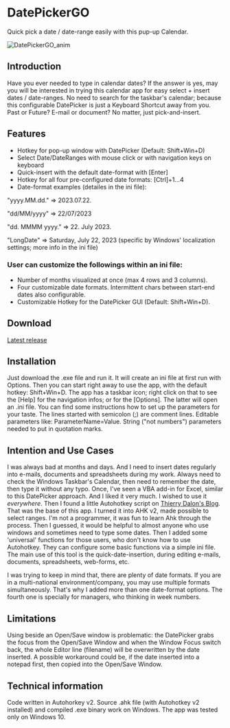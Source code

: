 # DatePickerGO
Quick pick a date / date-range easily with this pup-up Calendar. 

![DatePickerGO_anim](https://github.com/bigbadplayer/DatePickerGO/assets/20395062/7c311523-1284-4192-9a9d-0bc574fdc841)

## Introduction
Have you ever needed to type in calendar dates? If the answer is yes, may you will be interested in trying this calendar app for easy select + insert dates / date-ranges.
No need to search for the taskbar's calendar; because this configurable DatePicker is just a Keyboard Shortcut away from you. Past or Future? E-mail or document? No matter, just pick-and-insert.

## Features
- Hotkey for pop-up window with DatePicker (Default: Shift+Win+D)
- Select Date/DateRanges with mouse click or with navigation keys on keyboard
- Quick-insert with the default date-format with [Enter]
- Hotkey for all four pre-configured date formats: [Ctrl]+1...4
- Date-format examples (detailes in the ini file):

"yyyy.MM.dd." => 2023.07.22.

"dd/MM/yyyy" => 22/07/2023

"dd. MMMM yyyy." => 22. July 2023.

"LongDate" => Saturday, July 22, 2023 (specific by Windows' localization settings; more info in the ini file)

### User can customize the followings within an ini file:
- Number of months visualized at once (max 4 rows and 3 columns).
- Four customizable date formats. Intermittent chars between start-end dates also configurable.
- Customizable Hotkey for the DatePicker GUI (Default: Shift+Win+D).

## Download
[Latest release](https://github.com/bigbadplayer/DatePickerGO/releases/download/v1.0.0/DatePickerGO.exe "Download DatePickerGO v1.0.0")

## Installation
Just download the .exe file and run it. It will create an ini file at first run with Options. Then you can start right away to use the app, with the default hotkey: Shift+Win+D.
The app has a taskbar icon; right click on that to see the [Help] for the navigation infos; or for the [Options]. The latter will open an .ini file. You can find some instructions how to set up the parameters for your taste. The lines started with semicolon (;) are comment lines. Editable parameters like: ParameterName=Value. String ("not numbers") parameters needed to put in quotation marks.

## Intention and Use Cases
I was always bad at months and days. And I need to insert dates regularly into e-mails, documents and spreadsheets during my work. Always need to check the Windows Taskbar's Calendar, then need to remember the date, then type it without any typo. Once, I've seen a VBA add-in for Excel, similar to this DatePicker approach. And I liked it very much. I wished to use it _everywhere_. Then I found a little Autohotkey script on [Thierry Dalon's Blog](https://tdalon.blogspot.com/2020/09/autohotkey-insert-date.html). That was the base of this app. I turned it into AHK v2, made possible to select ranges. I'm not a programmer, it was fun to learn Ahk through the process. Then I guessed, it would be helpful to almost anyone who use windows and sometimes need to type some dates. Then I added some 'universal' functions for those users, who don't know how to use Autohotkey. They can configure some basic functions via a simple ini file.
The main use of this tool is the quick-date-insertion, during editing e-mails, documents, spreadsheets, web-forms, etc.

I was trying to keep in mind that, there are plenty of date formats. If you are in a multi-national environment/company, you may use multiple formats simultaneously. That's why I added more than one date-format options. The fourth one is specially for managers, who thinking in week numbers.

## Limitations
Using beside an Open/Save window is problematic: the DatePicker grabs the focus from the Open/Save Window and when the Window Focus switch back, the whole Editor line (filename) will be overwritten by the date inserted. A possible workaround could be, if the date inserted into a notepad first, then copied into the Open/Save Window.

## Technical information
Code written in Autohorkey v2. Source .ahk file (with Autohotkey v2 installed) and compiled .exe binary work on Windows. The app was tested only on Windows 10.
